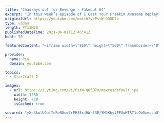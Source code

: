 ```yaml
---
title: "Chadrays out for Revenge - Fakeout G4"
excerpt: "In this week’s episode of I Cast Your Freakin Awesome Replays (ICYFAR) players had to show their best Fakeouts - tricking their opponents with fake rushes, drops and tech paths!\r \r THIS WEEKS ICYFAR CHALLENGE: 1A - You arent allowed to micro your units. Interpretation is as always up to you! Send submissions"
originalUrl: https://youtube.com/watch?v=PstW-QO5D7o
type: video
length: PT13M7S
publishedDateTime: 2021-06-01T12:46:41Z
heat: 50

featuredContent: "<iframe width=\"800\" height=\"500\" frameborder=\"0\" src=\"https://www.youtube.com/embed/PstW-QO5D7o\" allow=\"accelerometer; autoplay; encrypted-media; gyroscope; picture-in-picture\" allowfullscreen></iframe>"

provider:
  name: PiG
  domain: youtube.com

topics:
  - StarCraft 2

images:
  - url: https://i.ytimg.com/vi/PstW-QO5D7o/maxresdefault.jpg
    width: 1280
    height: 720
    isCached: true

secured: "yXs3kwlUOofIeReN0sm7rFH3Bx4HWrf3R/5MQKhylFFGwHTRT1sQbQxescaG77RqsiN1teNYg9LLcfat4whwgO1O77J9aq5jDjm/lc7sqzJuGPd1pEW0Tn1KfjF1t7T9YPhKg07akSMrNjpUg5bhaTB3QwX2PE2+MBe+CmzqHY0E8As3D8PnphxiNuxDGxEeZk6uO7Yg6FaieLEZObkWqLz9pxoMBektGuTpLwyycMRRIRWCN060CgnQ5hdVuezvStZM1h+1hyHhMbM/yrC31JZMt/WjAptAhAB3tUppMroTBqHTcTlNCklVjPJyfyFRtrkCOHIEm//ftFDwDt+sxaWurwuTTe28Vp7GM5/2SF2ZF0Cti6jyCNZNvQd5mwsmwghOUymVNLXSqNIY+Dy+Aznm/JVqieVTwaFimoVVn2M=;3dmE9SSmz7OY0l/9ftRZIA=="
---
```


